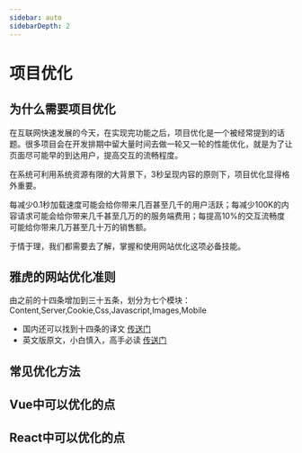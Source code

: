 ```yaml
---
sidebar: auto
sidebarDepth: 2
---
```

# 项目优化

## 为什么需要项目优化
在互联网快速发展的今天，在实现完功能之后，项目优化是一个被经常提到的话题。很多项目会在开发排期中留大量时间去做一轮又一轮的性能优化，就是为了让页面尽可能早的到达用户，提高交互的流畅程度。   

在系统可利用系统资源有限的大背景下，3秒呈现内容的原则下，项目优化显得格外重要。  

每减少0.1秒加载速度可能会给你带来几百甚至几千的用户活跃；每减少100K的内容请求可能会给你带来几千甚至几万的的服务端费用；每提高10%的交互流畅度可能给你带来几万甚至几十万的销售额。  

于情于理，我们都需要去了解，掌握和使用网站优化这项必备技能。 

## 雅虎的网站优化准则
由之前的十四条增加到三十五条，划分为七个模块：Content,Server,Cookie,Css,Javascript,Images,Mobile
- 国内还可以找到十四条的译文 [传送门](https://blog.csdn.net/u010648555/article/details/50721751)
- 英文版原文，小白慎入，高手必读 [传送门](https://developer.yahoo.com/performance/rules.html?guccounter=1&guce_referrer=aHR0cHM6Ly9ibG9nLmNzZG4ubmV0L3UwMTA2NDg1NTUvYXJ0aWNsZS9kZXRhaWxzLzUwNzIxNzUx&guce_referrer_sig=AQAAAAYBcLTrFIOSAc2nz_tJ2jJMy3D61wk60ga-6KZXsRrj83AeYOmAPAtidujFN2XiU96F4Fzg8aApC5q7jQeB3gybDbzDxEtVdXcQr3vzjRGb_AgvB94xZy-mGs3QKuYFe5HxvaqSV01uVqvi4SZmRCmCPDIu0K0TnYwMF9AY5n6W)


## 常见优化方法

## Vue中可以优化的点

## React中可以优化的点

